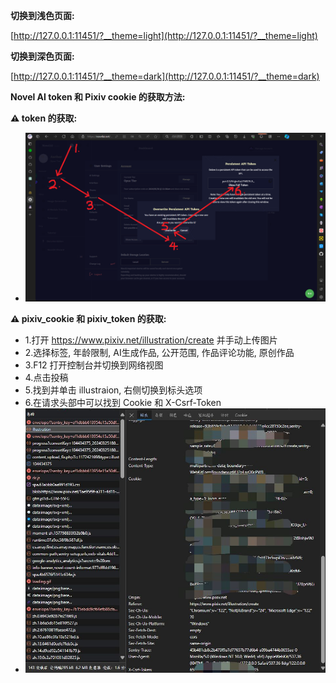 **切换到浅色页面:**

[http://127.0.0.1:11451/?__theme=light](http://127.0.0.1:11451/?__theme=light)

**切换到深色页面:**

[http://127.0.0.1:11451/?__theme=dark](http://127.0.0.1:11451/?__theme=dark)

**Novel AI token 和 Pixiv cookie 的获取方法:**

**⚠️ token 的获取:**

- ![](../assets/images/guide/els/token.png)

**⚠️ pixiv_cookie 和 pixiv_token 的获取:**

- 1.打开 https://www.pixiv.net/illustration/create 并手动上传图片
- 2.选择标签, 年龄限制, AI生成作品, 公开范围, 作品评论功能, 原创作品
- 3.F12 打开控制台并切换到网络视图
- 4.点击投稿
- 5.找到并单击 illustraion, 右侧切换到标头选项
- 6.在请求头部中可以找到 Cookie 和 X-Csrf-Token
- ![](../assets/images/guide/els/pixiv.jpeg)
